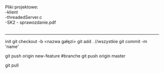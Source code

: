 Pliki projektowe: </br>
-klient </br>
-threadedServer.c </br>
-SK2 - sprawozdanie.pdf </br>
</br>
<hr/>

init
git checkout -b <nazwa gałęzi>
git add . //wszystkie
git commit -m 'name'

git push origin new-feature #branche
git push origin master

git pull
